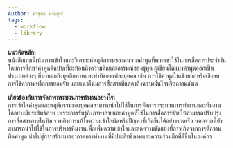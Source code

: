 ```yaml
---
Author: คาซุยุกิ มาคิมุระ
tags:
  - workflow
  - library
---
```


**แนวคิดหลัก:**  
หนังสือเล่มนี้เน้นการเข้าใจและวิเคราะห์พฤติกรรมของคนจากคำพูดที่พวกเขาใช้ในการสื่อสารประจำวัน โดยการศึกษาคำพูดติดปากที่สะท้อนถึงความคิดและอารมณ์ของผู้พูด ผู้เขียนได้แบ่งคำพูดออกเป็นประเภทต่างๆ ที่บ่งบอกถึงบุคลิกภาพและท่าทีของแต่ละบุคคล เช่น การใช้คำพูดในเชิงบวกหรือเชิงลบ การใช้คำถามหรือการยอมรับ และแนวโน้มการสื่อสารที่แสดงถึงความมั่นใจหรือความลังเล

**เกี่ยวข้องกับการจัดการกระบวนการทำงานอย่างไร:**  
การเข้าใจคำพูดและพฤติกรรมของบุคคลสามารถนำไปใช้ในการจัดการกระบวนการทำงานและทีมงานได้อย่างมีประสิทธิภาพ เพราะการรับรู้ถึงภาษากายและคำพูดที่ใช้ในการสื่อสารช่วยให้สามารถปรับปรุงการสื่อสารภายในทีม รวมถึงการแก้ไขความเข้าใจผิดหรือปัญหาที่เกิดขึ้นได้อย่างรวดเร็ว นอกจากนี้ยังสามารถนำไปใช้ในการบริหารทีมงานเพื่อเพิ่มความเข้าใจและลดความขัดแย้งที่อาจเกิดจากการตีความผิดคำพูด นำไปสู่การสร้างบรรยากาศการทำงานที่มีประสิทธิภาพและความร่วมมือที่ดีขึ้นในองค์กร